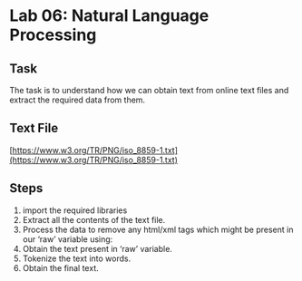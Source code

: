 # Lab 06: Natural Language Processing

## Task
The task is to understand how we can obtain text from online text files and extract the required data from them.

## Text File
[https://www.w3.org/TR/PNG/iso_8859-1.txt](https://www.w3.org/TR/PNG/iso_8859-1.txt)

## Steps
1. import the required libraries
2. Extract all the contents of the text file.
3. Process the data to remove any html/xml tags which might be present in our ‘raw’ variable using:
4. Obtain the text present in ‘raw’ variable.
5. Tokenize the text into words.
6. Obtain the final text.